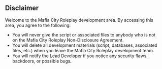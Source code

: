 ## Disclaimer

Welcome to the Mafia City Roleplay development area. By accessing this area, you agree to the following:
 - You will never give the script or associated files to anybody who is not on the Mafia City Roleplay Non-Disclosure Agreement.
 - You will delete all development materials (script, databases, associated files, etc.) when you leave the Mafia City Roleplay development team.
 - You will notify the Lead Developer if you notice any security flaws, backdoors, or possible bugs.
